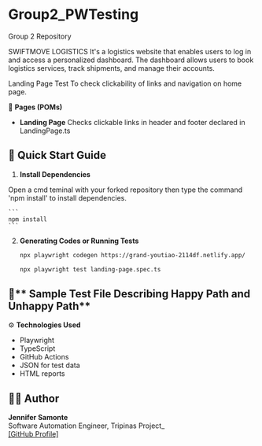 # Group2_PWTesting
Group 2 Repository

SWIFTMOVE LOGISTICS
It's a logistics website that enables users to log in and access a personalized dashboard. The dashboard allows users to book logistics services, track shipments, and manage their accounts.

Landing Page Test
To check clickability of links and navigation on home page.

📂 **Pages (POMs)**

* **Landing Page**
Checks clickable links in header and footer declared in LandingPage.ts


## 🚀 **Quick Start Guide**

1. **Install Dependencies**

Open a cmd teminal with your forked repository then type the command 'npm install' to install dependencies. 

    ```
    npm install
    ```
  
2. **Generating Codes or Running Tests**

    ```sh
    npx playwright codegen https://grand-youtiao-2114df.netlify.app/
    ```
    
    ```sh
    npx playwright test landing-page.spec.ts
    ```

## 🧪** Sample Test File Describing Happy Path and Unhappy Path**


⚙️ **Technologies Used**
* Playwright
* TypeScript
* GitHub Actions
* JSON for test data
* HTML reports

## 👩‍💻 Author

**Jennifer Samonte**  
Software Automation Engineer, Tripinas Project_  
[[GitHub Profile]](https://github.com/iamjensams)
